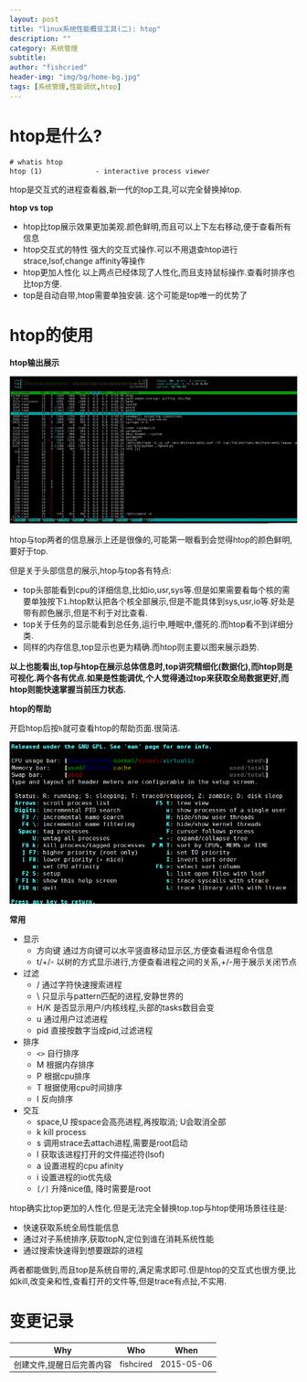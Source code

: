 ```yaml
---
layout: post
title: "linux系统性能概览工具(二): htop"
description: ""
category: 系统管理
subtitle:
author: "fishcried"
header-img: "img/bg/home-bg.jpg"
tags: [系统管理,性能调优,htop]
---
```


# htop是什么?

    # whatis htop
    htop (1)             - interactive process viewer

htop是交互式的进程查看器,新一代的top工具,可以完全替换掉top.

**htop vs top**

- htop比top展示效果更加美观.颜色鲜明,而且可以上下左右移动,便于查看所有信息
- htop交互式的特性
   强大的交互式操作.可以不用退查htop进行strace,lsof,change affinity等操作
- htop更加人性化
   以上两点已经体现了人性化,而且支持鼠标操作.查看时排序也比top方便.
- top是自动自带,htop需要单独安装. 这个可能是top唯一的优势了


# htop的使用

**htop输出展示**

![htop](/img/htop.jpg)

htop与top两者的信息展示上还是很像的,可能第一眼看到会觉得htop的颜色鲜明,要好于top.

但是关于头部信息的展示,htop与top各有特点:

- top头部能看到cpu的详细信息,比如io,usr,sys等.但是如果需要看每个核的需要单独按下`1`.htop默认把各个核全部展示,但是不能具体到sys,usr,io等.好处是带有颜色展示,但是不利于对比查看.
- top关于任务的显示能看到总任务,运行中,睡眠中,僵死的.而htop看不到详细分类.
- 同样的内存信息,top显示也更为精确.而htop则主要以图来展示趋势.

**以上也能看出,top与htop在展示总体信息时,top讲究精细化(数据化),而htop则是可视化.两个各有优点.如果是性能调优,个人觉得通过top来获取全局数据更好,而htop则能快速掌握当前压力状态.**


**htop的帮助**

开启htop后按`h`就可查看htop的帮助页面.很简洁.

![htop](/img/htop_usage.jpg)


**常用**

- 显示
  - 方向键  通过方向键可以水平竖直移动显示区,方便查看进程命令信息
  - t/+/- 以树的方式显示进行,方便查看进程之间的关系,+/-用于展示关闭节点
- 过滤
  - / 通过字符快速搜索进程
  - \ 只显示与pattern匹配的进程,安静世界的
  - H/K 是否显示用户/内核线程,头部的tasks数目会变
  - u  通过用户过滤进程
  - pid 直接按数字当成pid,过滤进程
- 排序
  - `<>` 自行排序
  - M 根据内存排序
  - P 根据cpu排序
  - T 根据使用cpu时间排序
  - I 反向排序
- 交互
  - space,U 按space会高亮进程,再按取消; U会取消全部
  - k kill process
  - s 调用strace去attach进程,需要是root启动
  - l 获取该进程打开的文件描述符(lsof)
  - a 设置进程的cpu afinity
  - i 设置进程的io优先级
  - `[/]` 升降nice值, 降时需要是root


htop确实比top更加的人性化.但是无法完全替换top.top与htop使用场景往往是:

- 快速获取系统全局性能信息
- 通过对子系统排序,获取topN,定位到谁在消耗系统性能
- 通过搜索快速得到想要跟踪的进程

两者都能做到,而且top是系统自带的,满足需求即可.但是htop的交互式也很方便,比如kill,改变亲和性,查看打开的文件等,但是trace有点扯,不实用.

# 变更记录

|Why | Who | When |
|----|-----|------|
|创建文件,提醒日后完善内容|fishcired|2015-05-06 |
